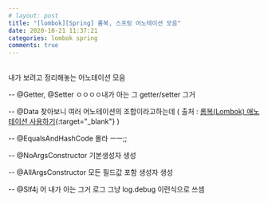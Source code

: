```yaml
---
# layout: post
title: "[lombok][Spring] 롬복, 스프링 어노테이션 모음"
date: 2020-10-21 11:37:21
categories: lombok spring
comments: true
---
```

    
   
<br/>
내가 보려고 정리해놓는 어노테이션 모음  
  
  
  
-- @Getter, @Setter
ㅇㅇㅇㅇ내가 아는 그 getter/setter 그거

-- @Data
찾아보니 여러 어노테이션의 조합이라고하는데 ( 출처 : [롬복(Lombok) 애노테이션 사용하기](https://siyoon210.tistory.com/24){:target="_blank"} )

-- @EqualsAndHashCode
몰라 ㅡㅡ;;

-- @NoArgsConstructor
기본생성자 생성

-- @AllArgsConstructor
모든 필드값 포함 생성자 생성

-- @Slf4j
어 내가 아는 그거 로그 그냥 log.debug 이런식으로 쓰셈


       
  
